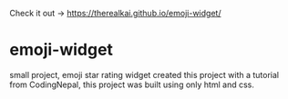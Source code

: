 Check it out -> https://therealkai.github.io/emoji-widget/

# emoji-widget
small project, emoji star rating widget
created this project with a tutorial from CodingNepal, this project was built using only html and css.

